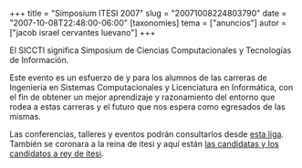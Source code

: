 +++
title = "Simposium ITESI 2007"
slug = "20071008224803790"
date = "2007-10-08T22:48:00-06:00"
[taxonomies]
tema = ["anuncios"]
autor = ["jacob israel cervantes luevano"]
+++

El SICCTI significa Simposium de Ciencias Computacionales y Tecnologías
de Información.

Este evento es un esfuerzo de y para los alumnos de las carreras de
Ingeniería en Sistemas Computacionales y Licenciatura en Informática,
con el fin de obtener un mejor aprendizaje y razonamiento del entorno
que rodea a estas carreras y el futuro que nos espera como egresados de
las mismas.

Las conferencias, talleres y eventos podrán consultarlos desde [esta
liga](http://siccti5.ciamdh.com/).
También se coronara a la reina de itesi y aquí están [las candidatas y
los candidatos a rey de
itesi](http://siccti5.ciamdh.com/candidatas.htm).

